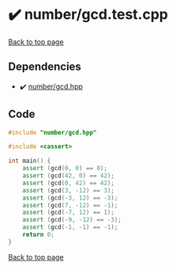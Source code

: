 <!-- mathjax config similar to math.stackexchange -->
<script type="text/javascript" async
  src="https://cdnjs.cloudflare.com/ajax/libs/mathjax/2.7.5/MathJax.js?config=TeX-MML-AM_CHTML">
</script>
<script type="text/x-mathjax-config">
  MathJax.Hub.Config({
    TeX: { equationNumbers: { autoNumber: "AMS" }},
    tex2jax: {
      inlineMath: [ ['$','$'] ],
      processEscapes: true
    },
    "HTML-CSS": { matchFontHeight: false },
    displayAlign: "left",
    displayIndent: "2em"
  });
</script>

<script type="text/javascript" src="https://cdnjs.cloudflare.com/ajax/libs/jquery/3.4.1/jquery.min.js"></script>
<script src="https://cdn.jsdelivr.net/npm/jquery-balloon-js@1.1.2/jquery.balloon.min.js" integrity="sha256-ZEYs9VrgAeNuPvs15E39OsyOJaIkXEEt10fzxJ20+2I=" crossorigin="anonymous"></script>
<script type="text/javascript" src="../../assets/js/copy-button.js"></script>
<link rel="stylesheet" href="../../assets/css/copy-button.css" />


# :heavy_check_mark: number/gcd.test.cpp


[Back to top page](../../index.html)



## Dependencies
* :heavy_check_mark: [number/gcd.hpp](../../library/number/gcd.hpp.html)


## Code
```cpp
#include "number/gcd.hpp"

#include <cassert>

int main() {
    assert (gcd(0, 0) == 0);
    assert (gcd(42, 0) == 42);
    assert (gcd(0, 42) == 42);
    assert (gcd(3, -12) == 3);
    assert (gcd(-3, 12) == -3);
    assert (gcd(7, -12) == -1);
    assert (gcd(-7, 12) == 1);
    assert (gcd(-9, -12) == -3);
    assert (gcd(-1, -1) == -1);
    return 0;
}

```

[Back to top page](../../index.html)

